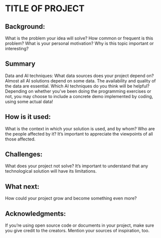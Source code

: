 # TITLE OF PROJECT 

## Background: 
What is the problem your idea will solve? How common or frequent is this problem? What is your personal motivation? Why is this topic important or interesting?

## Summary
Data and AI techniques: 
What data sources does your project depend on? Almost all AI solutions depend on some data. The availability and quality of the data are essential. Which AI techniques do you think will be helpful? Depending on whether you've been doing the programming exercises or not, you may choose to include a concrete demo implemented by coding, using some actual data!

## How is it used: 
What is the context in which your solution is used, and by whom? Who are the people affected by it? It’s important to appreciate the viewpoints of all those affected.

## Challenges: 
What does your project not solve? It’s important to understand that any technological solution will have its limitations.

## What next: 
How could your project grow and become something even more?

## Acknowledgments: 
If you’re using open source code or documents in your project, make sure you give credit to the creators. Mention your sources of inspiration, too.
